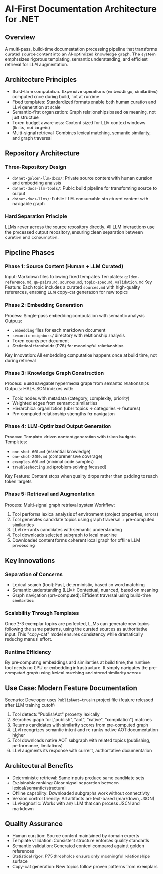 # AI-First Documentation Architecture for .NET

## Overview

A multi-pass, build-time documentation processing pipeline that transforms curated source content into an AI-optimized knowledge graph. The system emphasizes rigorous templating, semantic understanding, and efficient retrieval for LLM augmentation.

## Architecture Principles

- Build-time computation: Expensive operations (embeddings, similarities) computed once during build, not at runtime
- Fixed templates: Standardized formats enable both human curation and LLM generation at scale
- Semantic-first organization: Graph relationships based on meaning, not just structure
- Token budget awareness: Content sized for LLM context windows (limits, not targets)
- Multi-signal retrieval: Combines lexical matching, semantic similarity, and graph traversal

## Repository Architecture

### Three-Repository Design

- `dotnet-golden-llm-docs/`: Private source content with human curation and embedding analysis
- `dotnet-docs-llm-tools/`: Public build pipeline for transforming source to output
- `dotnet-docs-llms/`: Public LLM-consumable structured content with navigable graph

### Hard Separation Principle

LLMs never access the source repository directly. All LLM interactions use the processed output repository, ensuring clean separation between curation and consumption.

## Pipeline Phases

### Phase 1: Source Content (Human + LLM Curated)

Input: Markdown files following fixed templates
Templates: `golden-reference.md`, `qa-pairs.md`, `sources.md`, `topic-spec.md`, `validation.md`
Key Feature: Each topic includes a curated `sources.md` with high-quality references, enabling LLM copy-cat generation for new topics

### Phase 2: Embedding Generation

Process: Single-pass embedding computation with semantic analysis
Outputs:

- `.embedding` files for each markdown document
- `semantic-neighbors/` directory with relationship analysis
- Token counts per document
- Statistical thresholds (P75) for meaningful relationships

Key Innovation: All embedding computation happens once at build time, not during retrieval

### Phase 3: Knowledge Graph Construction

Process: Build navigable hypermedia graph from semantic relationships
Outputs: HAL+JSON indexes with:

- Topic nodes with metadata (category, complexity, priority)
- Weighted edges from semantic similarities
- Hierarchical organization (uber topics → categories → features)
- Pre-computed relationship strengths for navigation

### Phase 4: LLM-Optimized Output Generation

Process: Template-driven content generation with token budgets
Templates:

- `one-shot-600.md` (essential knowledge)
- `one-shot-2400.md` (comprehensive coverage)
- `examples-600.md` (minimal code samples)
- `troubleshooting.md` (problem-solving focused)

Key Feature: Content stops when quality drops rather than padding to reach token targets

### Phase 5: Retrieval and Augmentation

Process: Multi-signal graph retrieval system
Workflow:

1. Tool performs lexical analysis of environment (project properties, errors)
2. Tool generates candidate topics using graph traversal + pre-computed similarities
3. LLM re-ranks candidates with semantic understanding
4. Tool downloads selected subgraph to local machine
5. Downloaded content forms coherent local graph for offline LLM processing

## Key Innovations

### Separation of Concerns

- Lexical search (tool): Fast, deterministic, based on word matching
- Semantic understanding (LLM): Contextual, nuanced, based on meaning
- Graph navigation (pre-computed): Efficient traversal using build-time similarities

### Scalability Through Templates

Once 2-3 exemplar topics are perfected, LLMs can generate new topics following the same patterns, using the curated sources as authoritative input. This "copy-cat" model ensures consistency while dramatically reducing manual effort.

### Runtime Efficiency

By pre-computing embeddings and similarities at build time, the runtime tool needs no GPU or embedding infrastructure. It simply navigates the pre-computed graph using lexical matching and stored similarity scores.

## Use Case: Modern Feature Documentation

Scenario: Developer uses `PublishAot=true` in project file (feature released after LLM training cutoff)

1. Tool detects "PublishAot" property lexically
2. Searches graph for ["publish", "aot", "native", "compilation"] matches
3. Returns candidates with similarity scores from pre-computed graph
4. LLM recognizes semantic intent and re-ranks native AOT documentation higher
5. Tool downloads native AOT subgraph with related topics (publishing, performance, limitations)
6. LLM augments its response with current, authoritative documentation

## Architectural Benefits

- Deterministic retrieval: Same inputs produce same candidate sets
- Explainable ranking: Clear signal separation between lexical/semantic/structural
- Offline capability: Downloaded subgraphs work without connectivity
- Version control friendly: All artifacts are text-based (markdown, JSON)
- LLM-agnostic: Works with any LLM that can process JSON and markdown

## Quality Assurance

- Human curation: Source content maintained by domain experts
- Template validation: Consistent structure enforces quality standards
- Semantic validation: Generated content compared against golden references
- Statistical rigor: P75 thresholds ensure only meaningful relationships surface
- Copy-cat generation: New topics follow proven patterns from exemplars
